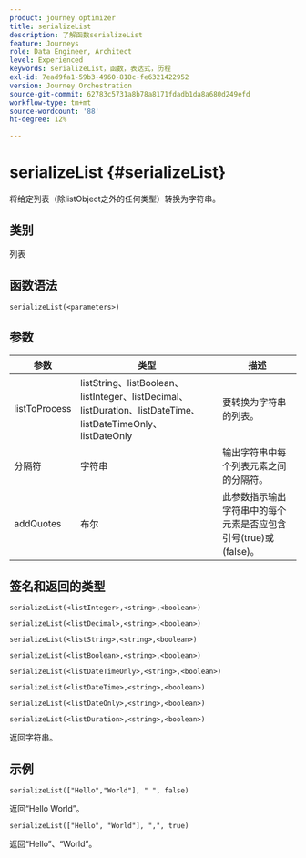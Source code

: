 ```yaml
---
product: journey optimizer
title: serializeList
description: 了解函数serializeList
feature: Journeys
role: Data Engineer, Architect
level: Experienced
keywords: serializeList，函数，表达式，历程
exl-id: 7ead9fa1-59b3-4960-818c-fe6321422952
version: Journey Orchestration
source-git-commit: 62783c5731a8b78a8171fdadb1da8a680d249efd
workflow-type: tm+mt
source-wordcount: '88'
ht-degree: 12%

---
```


# serializeList {#serializeList}

将给定列表（除listObject之外的任何类型）转换为字符串。

## 类别

列表

## 函数语法

`serializeList(<parameters>)`

## 参数

| 参数 | 类型 | 描述 |
|-----------|------------------|------------------|
| listToProcess | listString、listBoolean、listInteger、listDecimal、listDuration、listDateTime、listDateTimeOnly、listDateOnly | 要转换为字符串的列表。 |
| 分隔符 | 字符串 | 输出字符串中每个列表元素之间的分隔符。 |
| addQuotes | 布尔 | 此参数指示输出字符串中的每个元素是否应包含引号(true)或(false)。 |

## 签名和返回的类型

`serializeList(<listInteger>,<string>,<boolean>)`

`serializeList(<listDecimal>,<string>,<boolean>)`

`serializeList(<listString>,<string>,<boolean>)`

`serializeList(<listBoolean>,<string>,<boolean>)`

`serializeList(<listDateTimeOnly>,<string>,<boolean>)`

`serializeList(<listDateTime>,<string>,<boolean>)`

`serializeList(<listDateOnly>,<string>,<boolean>)`

`serializeList(<listDuration>,<string>,<boolean>)`

返回字符串。

## 示例

`serializeList(["Hello","World"], " ", false)`

返回“Hello World”。

`serializeList(["Hello", "World"], ",", true)`

返回“Hello”、“World”。
